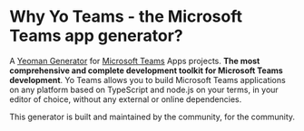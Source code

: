 # Why Yo Teams - the Microsoft Teams app generator?

A [Yeoman Generator](http://yeoman.io/) for [Microsoft Teams](https://teams.microsoft.com) Apps projects. **The most comprehensive and complete development toolkit for Microsoft Teams development**. Yo Teams allows you to build Microsoft Teams applications on any platform based on TypeScript and node.js on your terms, in your editor of choice, without any external or online dependencies.

This generator is built and maintained by the community, for the community.